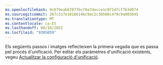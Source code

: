 ```yaml
---
ms.openlocfilehash: 9c6f9eab67077bcf0a7dacce1c971d7cf7b3d974
ms.sourcegitcommit: 267c317e10166146c9ac2c30560c479c9a005845
ms.translationtype: MT
ms.contentlocale: ca-ES
ms.lasthandoff: 08/16/2022
ms.locfileid: "9305059"
---
```

Els següents passos i imatges reflecteixen la primera vegada que es passa pel procés d'unificació. Per editar els paràmetres d'unificació existents, vegeu [Actualitzar la configuració d'unificació](../data-unification-update.md).
